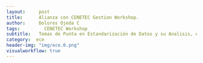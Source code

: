 ```yaml
---
layout:     post
title:      Alianza con CENETEC Gestion Workshop.
author:     Dolores Ojeda C
tags: 		  CENETEC Workshop
subtitle:  	Temas de Punta en Estandarización de Datos y su Analisis, efectividad en los costos.
category:  ece
header-img: "img/ece.0.png"
visualworkflow: true
---
```

